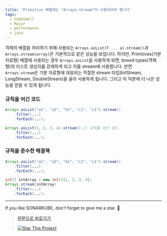 ```yaml
---
title: 'Primitive 배열에는 "Arrays.stream"이 사용되어야 합니다'
tags:
  - CodeSmell
  - Major
  - performance
  - java
---
```


객체의 배열을 처리하기 위해 사용되는 `Arrays.asList(T ... a).stream()`과 `Arrays.stream(array)`은 기본적으로 같은 성능을 보입니다.
하지만, Primitives(기본 자료형) 배열에 사용되는 경우 `Arrays.asList`을 사용하게 되면, boxed types(객체형)의 리스트 생성자를 강제하게 되고 이를 stream에 사용합니다.
반면 `Arrays.stream`은 기본 자료형에 대응되는 적절한 stream 타입(IntStream, LongStream, DoubleStream)을 골라 사용하게 됩니다.
그리고 이 덕분에 더 나은 성능을 얻을 수 있게 됩니다.

### 규칙을 어긴 코드

```java
Arrays.asList("a1", "a2", "b1", "c2", "c1").stream()
    .filter(...)
    .forEach(...);

Arrays.asList(1, 2, 3, 4).stream() // 규칙을 어긴 코드
    .filter(...)
    .forEach(...);
```

### 규칙을 준수한 해결책

```java
Arrays.asList("a1", "a2", "b1", "c2", "c1").stream()
    .filter(...)
    .forEach(...);

int[] intArray = new int[]{1, 2, 3, 4};
Arrays.stream(intArray)
    .filter(...)
    .forEach(...);
```

---

If you like SONARKUBE, don't forget to give me a star. :star2:

> [원문으로 바로가기](https://rules.sonarsource.com/java/tag/java8/RSPEC-3631)

> [![Star This Project](https://img.shields.io/github/stars/kantabile/sonarkube.svg?label=Stars&style=social)](https://github.com/kantabile/sonarkube)
